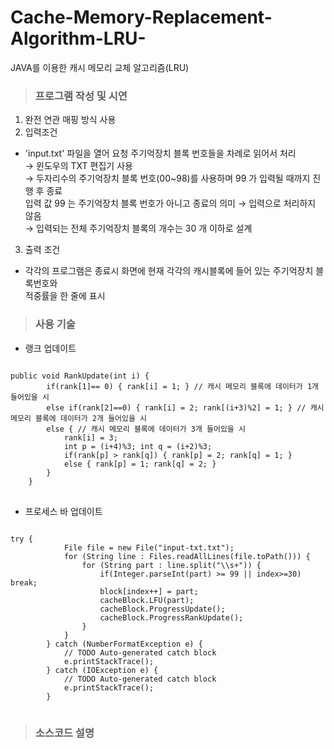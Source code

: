 # Cache-Memory-Replacement-Algorithm-LRU-
JAVA를 이용한 캐시 메모리 교체 알고리즘(LRU)

> ### 프로그램 작성 및 시연  

 1) 완전 연관 매핑 방식 사용  
 2) 입력조건  
   - 'input.txt' 파일을 열어 요청 주기억장치 블록 번호들을 차례로 읽어서 처리  
      → 윈도우의 TXT 편집기 사용  
      → 두자리수의 주기억장치 블록 번호(00~98)를 사용하며 99 가 입력될 때까지 진행 후 종료  
        입력 값 99 는 주기억장치 블록 번호가 아니고 종료의 의미 → 입력으로 처리하지 않음  
      → 입력되는 전체 주기억장치 블록의 개수는 30 개 이하로 설계  
 3) 출력 조건
   - 각각의 프로그램은 종료시 화면에 현재 각각의 캐시블록에 들어 있는 주기억장치 블록번호와  
     적중률을 한 줄에 표시  
          
> ### 사용 기술 

 * 랭크 업데이트
<pre>
<code>
public void RankUpdate(int i) {
		if(rank[1]== 0) { rank[i] = 1; } // 캐시 메모리 블록에 데이터가 1개 들어있을 시 
		else if(rank[2]==0) { rank[i] = 2; rank[(i+3)%2] = 1; } // 캐시 메모리 블록에 데이터가 2개 들어있을 시 
		else { // 캐시 메모리 블록에 데이터가 3개 들어있을 시 
			rank[i] = 3;
			int p = (i+4)%3; int q = (i+2)%3;
			if(rank[p] > rank[q]) { rank[p] = 2; rank[q] = 1; }
			else { rank[p] = 1; rank[q] = 2; }
		}
	}
</code>
</pre>  
  
 * 프로세스 바 업데이트  
<pre>
<code>
try {
			File file = new File("input-txt.txt");
			for (String line : Files.readAllLines(file.toPath())) {
			    for (String part : line.split("\\s+")) {
			    	if(Integer.parseInt(part) >= 99 || index>=30) break;
			    	block[index++] = part;
			    	cacheBlock.LFU(part);
			    	cacheBlock.ProgressUpdate();
			    	cacheBlock.ProgressRankUpdate();
			    }
			}
		} catch (NumberFormatException e) {
			// TODO Auto-generated catch block
			e.printStackTrace();
		} catch (IOException e) {
			// TODO Auto-generated catch block
			e.printStackTrace();
		}
</code>
</pre>  

  
> ### 소스코드 설명


